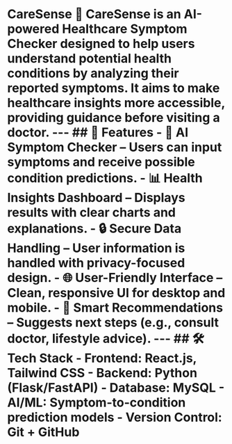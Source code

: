 # CareSense 🏥 CareSense is an **AI-powered Healthcare Symptom Checker** designed to help users understand potential health conditions by analyzing their reported symptoms. It aims to make **healthcare insights more accessible**, providing guidance before visiting a doctor. --- ## 🚀 Features - 🤖 **AI Symptom Checker** – Users can input symptoms and receive possible condition predictions. - 📊 **Health Insights Dashboard** – Displays results with clear charts and explanations. - 🔒 **Secure Data Handling** – User information is handled with privacy-focused design. - 🌐 **User-Friendly Interface** – Clean, responsive UI for desktop and mobile. - 🧠 **Smart Recommendations** – Suggests next steps (e.g., consult doctor, lifestyle advice). --- ## 🛠️ Tech Stack - **Frontend:** React.js, Tailwind CSS - **Backend:** Python (Flask/FastAPI) - **Database:** MySQL - **AI/ML:** Symptom-to-condition prediction models - **Version Control:** Git + GitHub
